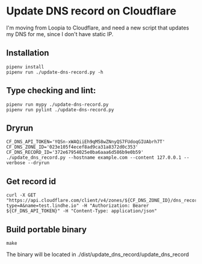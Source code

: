 # Update DNS record on Cloudflare

I'm moving from Loopia to Cloudflare, and need a new script that updates my DNS for me, since I don't have static IP.

## Installation

```shell
pipenv install
pipenv run ./update-dns-record.py -h
```

## Type checking and lint:

```shell
pipenv run mypy ./update-dns-record.py
pipenv run pylint ./update-dns-record.py
```

## Dryrun

```shell
CF_DNS_API_TOKEN='YQSn-xWAQiiEh9qM58wZNnyQS7FUdoqGIUAbrh7T' CF_DNS_ZONE_ID='023e105f4ecef8ad9ca31a8372d0c353' CF_DNS_RECORD_ID='372e67954025e0ba6aaa6d586b9e0b59' ./update_dns_record.py --hostname example.com --content 127.0.0.1 --verbose --dryrun
```

## Get record id

```shell
curl -X GET "https://api.cloudflare.com/client/v4/zones/${CF_DNS_ZONE_ID}/dns_records?type=A&name=test.lindhe.io" -H "Authorization: Bearer ${CF_DNS_API_TOKEN}" -H "Content-Type: application/json"
```

## Build portable binary

```shell
make
```

The binary will be located in ./dist/update_dns_record/update_dns_record
